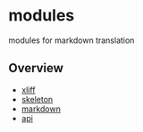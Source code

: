 # modules

modules for markdown translation

## Overview

- [xliff](xliff/README.MD)
- [skeleton](skeleton/README.MD)
- [markdown](markdown/README.MD)
- [api](api/README.MD)
